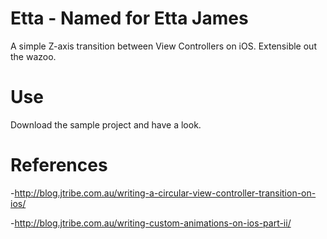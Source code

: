 # Etta - Named for Etta James
A simple Z-axis transition between View Controllers on iOS. Extensible out the wazoo.

# Use
Download the sample project and have a look.

# References
-http://blog.jtribe.com.au/writing-a-circular-view-controller-transition-on-ios/

-http://blog.jtribe.com.au/writing-custom-animations-on-ios-part-ii/
